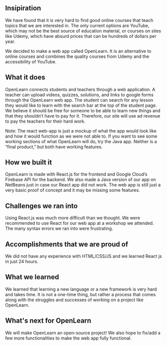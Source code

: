 ## Insipiration
We have found that it is very hard to find good online courses that teach topics that we are interested in. The only current options are YouTube, which may not be the best source of education material, or courses on sites like Udemy, which have absurd prices that can be hundreds of dollars per year.

We decided to make a web app called OpenLearn. It is an alternative to online courses and combines the quality courses from Udemy and the accessibility of YouTube.

## What it does
OpenLearn connects students and teachers through a web application. A teacher can upload videos, quizzes, solutions, and links to google forms through the OpenLearn web app. The student can search for any lesson they would like to learn with the search bar at the top of the student page. We believe it should be free for someone to be able to learn new things and that they shouldn’t have to pay for it. Therefore, our site will use ad revenue to pay the teachers for their hard work. 

Note: The react web-app is just a mockup of what the app would look like and how it would function as we were not able to. If you want to see some working sections of what OpenLearn will do, try the Java app. Neither is a “final product,” but both have working features.

## How we built it
OpenLearn is made with React.js for the frontend and Google Cloud’s Firebase API for the backend. We also made a Java version of our app on NetBeans just in case our React app did not work. The web app is still just a very basic proof of concept and it may be missing some features.  

## Challenges we ran into
Using React.js was much more difficult than we thought. We were recommended to use React for our web app at a workshop we attended. The many syntax errors we ran into were frustrating.

## Accomplishments that we are proud of
We did not have any experience with HTML/CSS/JS and we learned React js in just 24 hours.

## What we learned
We learned that learning a new language or a new framework is very hard and takes time. It is not a one-time thing, but rather a process that comes along with the struggles and successes of working on a project like OpenLearn.

## What's next for OpenLearn
We will make OpenLearn an open-source project! We also hope to fix/add a few more functionalities to make the web app fully functional.
